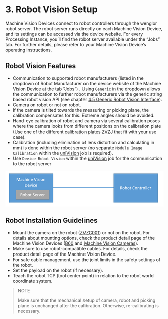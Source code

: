 # 3. Robot Vision Setup

Machine Vision Devices connect to robot controllers through the wenglor robot server. The robot server runs directly on each Machine Vision Device, and its settings can be accessed via the device website. For every Processing Instance, you’ll find the robot server available under the “Jobs” tab. For further details, please refer to your Machine Vision Device’s operating instructions.

## Robot Vision Features

- Communication to supported robot manufacturers (listed in the dropdown of Robot Manufacturer on the device website of the Machine Vision Device at the tab “Jobs”) . Using `Generic` in the dropdown allows the communication to further robot manufacturers via the generic string based robot vision API (see chapter [4.5 Generic Robot Vision Interface](4_0_robot_vision_server/4_5_0_generic_robots.md)).
- Camera on robot or not on robot.
- If the camera is tilted towards the measuring or picking plane, the calibration compensates for this. Extreme angles should be avoided.
- Hand-eye calibration of robot and camera via several calibration poses where the camera looks from different positions on the calibration plate (Use one of the different calibration plates [ZVZJ](https://www.wenglor.com/en/Accessories/Optics-Filters-Deflectors-and-Focusers/Calibration-Plates/c/cxmCID222488) that fit with your use case).
- Calibration (including elimination of lens distortion and calculating in mm) is done within the robot server (no separate `Module Image Calibration` within the [uniVision](https://www.wenglor.com/en/Machine-Vision/Machine-Vision-Software/Image-Processing-Software-uniVision-3/c/cxmCID222459) job is required).
- Use `Device Robot Vision` within the [uniVision](https://www.wenglor.com/en/Machine-Vision/Machine-Vision-Software/Image-Processing-Software-uniVision-3/c/cxmCID222459) job for the communication to the robot server

![robot_vision_server](images/robot_vision_server.png)

## Robot Installation Guidelines

- Mount the camera on the robot ([ZVZC001](https://www.wenglor.com/product/ZVZC001)) or not on the robot. For details about mounting options, check the product detail page of the Machine Vision Devices ([B60](https://www.wenglor.com/en/Machine-Vision/Smart-Cameras-and-Vision-Sensors/Smart-Camera-B60/c/cxmCID221375) and [Machine Vision Cameras](https://www.wenglor.com/en/Machine-Vision/Machine-Vision-Cameras/c/cxmCID221382)).
- Make sure to use robot-compatible cables. For details, check the product detail page of the Machine Vision Device.
- For safe cable management, use the joint limits in the safety settings of the robot.
- Set the payload on the robot (if necessary).
- Teach the robot TCP (tool center point) in relation to the robot world coordinate system.

> NOTE
>
> Make sure that the mechanical setup of camera, robot and picking plane is unchanged after the calibration. Otherwise, re-calibrating is necessary.
